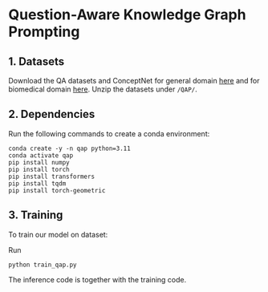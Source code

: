 # Question-Aware Knowledge Graph Prompting

## 1. Datasets

Download the QA datasets and ConceptNet for general domain [here](https://nlp.stanford.edu/projects/myasu/DRAGON/data_preprocessed.zip) and for biomedical domain [here](https://nlp.stanford.edu/projects/myasu/QAGNN/data_preprocessed_biomed.zip). Unzip the datasets under `/QAP/`.

## 2. Dependencies

Run the following commands to create a conda environment:

    conda create -y -n qap python=3.11
    conda activate qap
    pip install numpy
    pip install torch
    pip install transformers
    pip install tqdm
    pip install torch-geometric

## 3. Training

To train our model on dataset:

Run

    python train_qap.py

The inference code is together with the training code.
